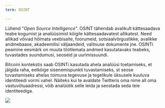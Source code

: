 ```yaml
---
term: OSINT

---
```

Lühend "*Open Source Intelligence*". OSINT tähendab avalikult kättesaadava teabe kogumist ja analüüsimist kõigile kättesaadavatest allikatest. Need allikad võivad hõlmata veebisaite, foorumeid, sotsiaalvõrgustikke, avalikke andmebaase, akadeemilisi väljaandeid, valitsuse dokumente jne. OSINTi peamine eesmärk on muuta töötlemata andmed kasutatavaks teabeks, tuvastades suundumusi, seoseid ja uurimissuundi.

Bitcoini kontekstis saab OSINTi kasutada ahela analüüsi toetamiseks, et jälgida raha, eelkõige sisenemispunkti tuvastamiseks, st seose tuvastamiseks ahelas toimuva tegevuse ja tegelikule üksusele kuuluva identiteedi vormi vahel. Näiteks kui te avaldate Twitteris oma nime all oma vastuvõtuaadressi, võib analüütik selle leida ja seostada seda teie identiteediga.

![](../../dictionnaire/assets/28.webp)